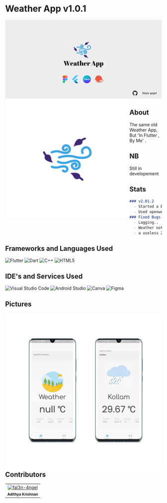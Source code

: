 # Weather App v1.0.1

<img src="https://github.com/fal3n-4ngel/weatherapp-flutter/blob/main/screenshots/logo1.png" />
<img align="left" src="https://github.com/fal3n-4ngel/weatherapp-flutter/blob/main/playstore.png" width="400" height="380" />

## About
 The same old Weather App, But 'In Flutter , By Me' .
## NB 
 Still in developement
## Stats

```markdown
### v2.01.2
  - Started a Basic outline of the code
  - Used openweathermap api 
### Fixed Bugs
  - Lagging..
  - Weather not updating sometimes
  - a useless 2nd page(created for dev purposes)
```

## Frameworks and Languages Used
![Flutter](https://img.shields.io/badge/Flutter-%2302569B.svg?style=for-the-badge&logo=Flutter&logoColor=white)
![Dart](https://img.shields.io/badge/dart-%230175C2.svg?style=for-the-badge&logo=dart&logoColor=white)
![C++](https://img.shields.io/badge/c++-%2300599C.svg?style=for-the-badge&logo=c%2B%2B&logoColor=white)
![HTML5](https://img.shields.io/badge/html5-%23E34F26.svg?style=for-the-badge&logo=html5&logoColor=white)

## IDE's and Services Used
![Visual Studio Code](https://img.shields.io/badge/Visual%20Studio%20Code-0078d7.svg?style=for-the-badge&logo=visual-studio-code&logoColor=white)
![Android Studio](https://img.shields.io/badge/Android%20Studio-3DDC84.svg?style=for-the-badge&logo=android-studio&logoColor=white)
![Canva](https://img.shields.io/badge/Canva-%2300C4CC.svg?style=for-the-badge&logo=Canva&logoColor=white)
![Figma](https://img.shields.io/badge/figma-%23F24E1E.svg?style=for-the-badge&logo=figma&logoColor=white)


## Pictures

<img align ="left" src ="https://github.com/fal3n-4ngel/weatherapp-flutter/blob/v2/screenshots/logo.png">

## Contributors

<!-- readme: contributors -start -->
<table>
<tr>
    <td align="center">
        <a href="https://github.com/fal3n-4ngel">
            <img src="https://avatars.githubusercontent.com/u/79042374?v=4" width="100;" alt="fal3n-4ngel"/>
            <br />
            <sub><b>Adithya Krishnan</b></sub>
        </a>
    </td></tr>
</table>
<!-- readme: contributors -end -->
 
